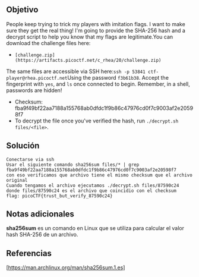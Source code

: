 ## Objetivo

People keep trying to trick my players with imitation flags. I want to make sure they get the real thing! I'm going to provide the SHA-256 hash and a decrypt script to help you know that my flags are legitimate.You can download the challenge files here:

- `[challenge.zip](https://artifacts.picoctf.net/c_rhea/20/challenge.zip)`

The same files are accessible via SSH here:`ssh -p 53841 ctf-player@rhea.picoctf.net`Using the password `f3b61b38`. Accept the fingerprint with `yes`, and `ls` once connected to begin. Remember, in a shell, passwords are hidden!

- Checksum: fba9f49bf22aa7188a155768ab0dfdc1f9b86c47976cd0f7c9003af2e20598f7
- To decrypt the file once you've verified the hash, run `./decrypt.sh files/<file>`.
## Solución

```
Conectarse via ssh
Usar el siguiente comando sha256sum files/* | grep fba9f49bf22aa7188a155768ab0dfdc1f9b86c47976cd0f7c9003af2e20598f7
con eso verificamos que archivo tiene el mismo checksum que el archivo original
Cuando tengamos el archivo ejecutamos ./decrypt.sh files/87590c24
donde files/87590c24 es el archivo que coincidio con el checksum
flag: picoCTF{trust_but_verify_87590c24}
```  

## Notas adicionales

**sha256sum** es un comando en Linux que se utiliza para calcular el valor hash SHA-256 de un archivo.

## Referencias

[https://man.archlinux.org/man/sha256sum.1.es]